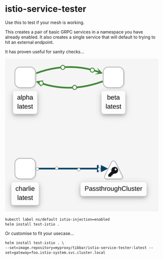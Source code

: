 # istio-service-tester

Use this to test if your mesh is working.

This creates a pair of basic GRPC services in a namespace you have already enabled.
It also creates a single service that will default to trying to hit an external endpoint.

It has proven useful for sanity checks...


![](images/2.png)


```
kubectl label ns/default istio-injection=enabled
helm install test-istio .
```


Or customise to fit your usecase...

```
helm install test-istio . \
--set=image.repository=myproxy/tibbar/istio-service-tester:latest --set=gateway=foo.istio-system.svc.cluster.local
```
